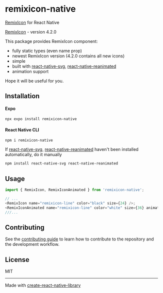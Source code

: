 # remixicon-native

[RemixIcon](https://remixicon.com/) for React Native

[RemixIcon](https://remixicon.com/) - version 4.2.0

This package provides RemixIcon component:

- fully static types (even name prop)
- newest RemixIcon version (4.2.0 contains all new icons)
- simple
- built with [react-native-svg](https://github.com/software-mansion/react-native-svg), [react-native-reanimated](https://github.com/software-mansion/react-native-reanimated)
- animation support

Hope it will be useful for you.

## Installation

#### Expo
```sh
npx expo install remixicon-native
```

#### React Native CLI
```sh
npm i remixicon-native
```

If [react-native-svg](https://github.com/software-mansion/react-native-svg), [react-native-reanimated](https://github.com/software-mansion/react-native-reanimated) haven't been installed automatically, do it manually
```sh
npm install react-native-svg react-native-reanimated
```

## Usage

```js
import { RemixIcon, RemixIconAnimated } from 'remixicon-native';

// ...
<RemixIcon name="remixicon-line" color="black" size={24} />;
<RemixIconAnimated name="remixicon-line" color="white" size={36} animated_props={animated}>
///...
```

## Contributing

See the [contributing guide](CONTRIBUTING.md) to learn how to contribute to the repository and the development workflow.

## License

MIT

---

Made with [create-react-native-library](https://github.com/callstack/react-native-builder-bob)
